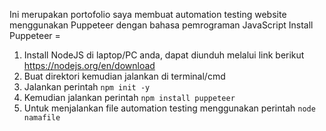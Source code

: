 Ini merupakan portofolio saya membuat automation testing website menggunakan Puppeteer dengan bahasa pemrograman JavaScript
Install Puppeteer = 
1. Install NodeJS di laptop/PC anda, dapat diunduh melalui link berikut https://nodejs.org/en/download
2. Buat direktori kemudian jalankan di terminal/cmd
3. Jalankan perintah `npm init -y`
4. Kemudian jalankan perintah `npm install puppeteer`
5. Untuk menjalankan file automation testing menggunakan perintah `node namafile`
